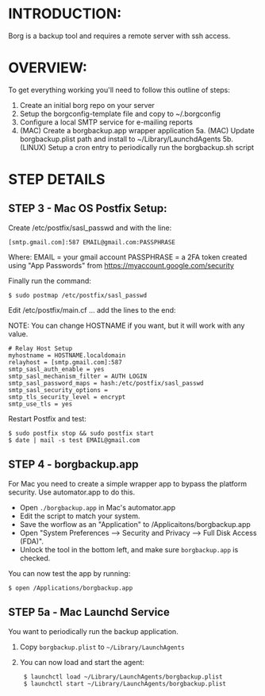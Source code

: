 # INTRODUCTION:
Borg is a backup tool and requires a remote server with ssh access.

# OVERVIEW:
To get everything working you'll need to follow this outline of steps:

 1. Create an initial borg repo on your server
 2. Setup the borgconfig-template file and copy to ~/.borgconfig
 3. Configure a local SMTP service for e-mailing reports
 4. (MAC) Create a borgbackup.app wrapper application
 5a. (MAC) Update borgbackup.plist path and install to ~/Library/LaunchdAgents
 5b. (LINUX) Setup a cron entry to periodically run the borgbackup.sh script


# STEP DETAILS

## STEP 3 - Mac OS Postfix Setup:

Create /etc/postfix/sasl_passwd and with the line:

    [smtp.gmail.com]:587 EMAIL@gmail.com:PASSPHRASE

Where:
    EMAIL = your gmail account
    PASSPHRASE = a 2FA token created using "App Passwords" from
                 https://myaccount.google.com/security

Finally run the command:

    $ sudo postmap /etc/postfix/sasl_passwd

Edit /etc/postfix/main.cf ... add the lines to the end:

NOTE: You can change HOSTNAME if you want, but it will work with any value.

    # Relay Host Setup
    myhostname = HOSTNAME.localdomain
    relayhost = [smtp.gmail.com]:587
    smtp_sasl_auth_enable = yes
    smtp_sasl_mechanism_filter = AUTH LOGIN
    smtp_sasl_password_maps = hash:/etc/postfix/sasl_passwd
    smtp_sasl_security_options =
    smtp_tls_security_level = encrypt
    smtp_use_tls = yes

Restart Postfix and test:

    $ sudo postfix stop && sudo postfix start
    $ date | mail -s test EMAIL@gmail.com


## STEP 4 - borgbackup.app

For Mac you need to create a simple wrapper app to bypass the platform security. Use automator.app
to do this.

* Open `./borgbackup.app` in Mac's automator.app
* Edit the script to match your system.
* Save the worflow as an "Application" to /Applicaitons/borgbackup.app
* Open "System Preferences --> Security and Privacy --> Full Disk Access (FDA)".
* Unlock the tool in the bottom left, and make sure `borgbackup.app` is checked.

You can now test the app by running:

    $ open /Applications/borgbackup.app


## STEP 5a - Mac Launchd Service

You want to periodically run the backup application.

1. Copy `borgbackup.plist` to `~/Library/LaunchAgents`
2. You can now load and start the agent:

        $ launchctl load ~/Library/LaunchAgents/borgbackup.plist
        $ launchctl start ~/Library/LaunchAgents/borgbackup.plist
